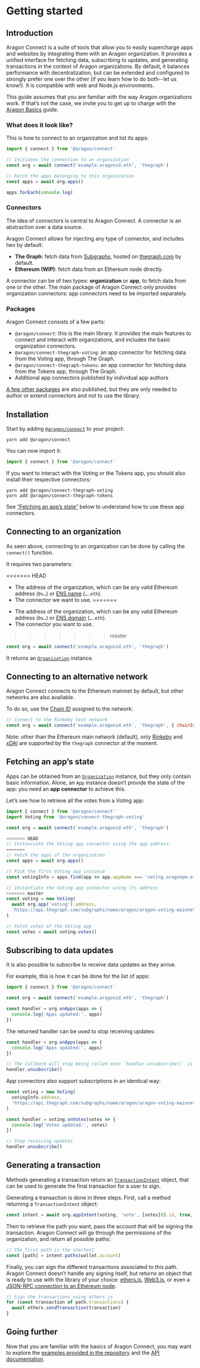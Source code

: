 # Getting started

## Introduction

Aragon Connect is a suite of tools that allow you to easily supercharge apps and websites by integrating them with an Aragon organization. It provides a unified interface for fetching data, subscribing to updates, and generating transactions in the context of Aragon organizations. By default, it balances performance with decentralization, but can be extended and configured to strongly prefer one over the other (if you learn how to do both--let us know!). It is compatible with web and Node.js environments.

This guide assumes that you are familiar with the way Aragon organizations work. If that’s not the case, we invite you to get up to charge with the [Aragon Basics](./aragon-basics.md) guide.

### What does it look like?

This is how to connect to an organization and list its apps:

```javascript
import { connect } from '@aragon/connect'

// Initiates the connection to an organization
const org = await connect('example.aragonid.eth', 'thegraph')

// Fetch the apps belonging to this organization
const apps = await org.apps()

apps.forEach(console.log)
```

### Connectors

The idea of connectors is central to Aragon Connect. A connector is an abstraction over a data source.

Aragon Connect allows for injecting any type of connector, and includes two by default:

- **The Graph**: fetch data from [Subgraphs](https://thegraph.com/docs/introduction#how-the-graph-works), hosted on [thegraph.com](https://thegraph.com/) by default.
- **Ethereum \(WIP\)**: fetch data from an Ethereum node directly.

A connector can be of two types: **organization** or **app**, to fetch data from one or the other. The main package of Aragon Connect only provides organization connectors: app connectors need to be imported separately.

### Packages

Aragon Connect consists of a few parts:

- `@aragon/connect`: this is the main library. It provides the main features to connect and interact with organizations, and includes the basic organization connectors.
- `@aragon/connect-thegraph-voting`: an app connector for fetching data from the Voting app, through The Graph.
- `@aragon/connect-thegraph-tokens`: an app connector for fetching data from the Tokens app, through The Graph.
- Additional app connectors published by individual app authors

[A few other packages](https://github.com/aragon/connect/tree/master/packages) are also published, but they are only needed to author or extend connectors and not to use the library.

## Installation

Start by adding [`@aragon/connect`](https://www.npmjs.com/package/@aragon/connect) to your project:

```console
yarn add @aragon/connect
```

You can now import it:

```javascript
import { connect } from '@aragon/connect'
```

If you want to interact with the Voting or the Tokens app, you should also install their respective connectors:

```text
yarn add @aragon/connect-thegraph-voting
yarn add @aragon/connect-thegraph-tokens
```

See [“Fetching an app’s state”](#fetching-an-apps-state) below to understand how to use these app connectors.

## Connecting to an organization

As seen above, connecting to an organization can be done by calling the `connect()` function.

It requires two parameters:

<<<<<<< HEAD
- The address of the organization, which can be any valid Ethereum address \(`0x…`\) or [ENS name](https://ens.domains/) \(`….eth`\).
- The connector we want to use.
=======
* The address of the organization, which can be any valid Ethereum address \(`0x…`\) or [ENS domain](https://ens.domains/) \(`….eth`\).
* The connector you want to use.
>>>>>>> master

```javascript
const org = await connect('example.aragonid.eth', 'thegraph')
```

It returns an [`Organization`](../api-reference/organization.md) instance.

## Connecting to an alternative network

Aragon Connect connects to the Ethereum mainnet by default, but other networks are also available.

To do so, use the [Chain ID](https://chainid.network/) assigned to the network:

```javascript
// Connect to the Rinkeby test network
const org = await connect('example.aragonid.eth', 'thegraph', { chainId: 4 })
```

Note: other than the Ethereum main network \(default\), only [Rinkeby](https://docs.ethhub.io/using-ethereum/test-networks/#rinkeby) and [xDAI](https://www.xdaichain.com/) are supported by the `thegraph` connector at the moment.

## Fetching an app’s state

Apps can be obtained from an [`Organization`](../api-reference/organization.md) instance, but they only contain basic information. Alone, an `App` instance doesn’t provide the state of the app: you need an **app connector** to achieve this.

Let’s see how to retrieve all the votes from a Voting app:

```javascript
import { connect } from '@aragon/connect'
import Voting from '@aragon/connect-thegraph-voting'

const org = await connect('example.aragonid.eth', 'thegraph')

<<<<<<< HEAD
// Instanciate the Voting app connector using the app address:
=======
// Fetch the apps of the organization
const apps = await org.apps()

// Pick the first Voting app instance
const votingInfo = apps.find(app => app.appName === 'voting.aragonpm.eth')

// Instantiate the Voting app connector using its address
>>>>>>> master
const voting = new Voting(
  await org.app('voting').address,
  'https://api.thegraph.com/subgraphs/name/aragon/aragon-voting-mainnet'
)

// Fetch votes of the Voting app
const votes = await voting.votes()
```

## Subscribing to data updates

It is also possible to subscribe to receive data updates as they arrive.

For example, this is how it can be done for the list of apps:

```javascript
import { connect } from '@aragon/connect'

const org = await connect('example.aragonid.eth', 'thegraph')

const handler = org.onApps(apps => {
  console.log('Apps updated:', apps)
})
```

The returned handler can be used to stop receiving updates:

```javascript
const handler = org.onApps(apps => {
  console.log('Apps updated:', apps)
})

// The callback will stop being called once `handler.unsubscribe()` is called
handler.unsubscribe()
```

App connectors also support subscriptions in an identical way:

```javascript
const voting = new Voting(
  votingInfo.address,
  'https://api.thegraph.com/subgraphs/name/aragon/aragon-voting-mainnet'
)

const handler = voting.onVotes(votes => {
  console.log('Votes updated:', votes)
})

// Stop receiving updates
handler.unsubscribe()
```

## Generating a transaction

Methods generating a transaction return an [`TransactionIntent`](https://github.com/aragon/connect/blob/master/docs/api/transaction-intent.md) object, that can be used to generate the final transaction for a user to sign.

Generating a transaction is done in three steps. First, call a method returning a `TransactionIntent` object:

```javascript
const intent = await org.appIntent(voting, 'vote', [votes[0].id, true, true])
```

Then to retrieve the path you want, pass the account that will be signing the transaction. Aragon Connect will go through the permissions of the organization, and return all possible paths:

```javascript
// The first path is the shortest
const [path] = intent.paths(wallet.account)
```

Finally, you can sign the different transactions associated to this path. Aragon Connect doesn’t handle any signing itself, but returns an object that is ready to use with the library of your choice: [ethers.js](https://docs.ethers.io/v5/), [Web3.js](https://web3js.readthedocs.io/en/1.0/), or even a [JSON-RPC connection to an Ethereum node](https://eips.ethereum.org/EIPS/eip-1474).

```javascript
// Sign the transactions using ethers.js
for (const transaction of path.transactions) {
  await ethers.sendTransaction(transaction)
}
```

## Going further

Now that you are familiar with the basics of Aragon Connect, you may want to explore the [examples provided in the repository](https://github.com/aragon/connect/tree/master/examples) and the [API documentation](../api-reference/).

